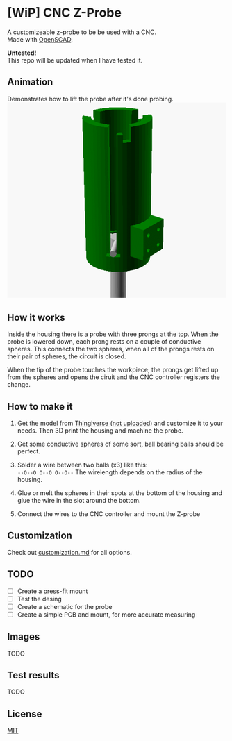 # [WiP] CNC Z-Probe
A customizeable z-probe to be be used with a CNC.  
Made with [OpenSCAD](https://www.openscad.org).

**Untested!**  
This repo will be updated when I have tested it.

## Animation
Demonstrates how to lift the probe after it's done probing.  
![GIF](./assets/z-probe.gif)

## How it works
Inside the housing there is a probe with three prongs at the top. When the probe is lowered down, each prong rests on a couple of conductive spheres. This connects the two spheres, when all of the prongs rests on their pair of spheres, the circuit is closed.

When the tip of the probe touches the workpiece; the prongs get lifted up from the spheres and opens the ciruit and the CNC controller registers the change.

## How to make it
1. Get the model from [Thingiverse (not uploaded)](#) and customize it to your needs. Then 3D print the housing and machine the probe.

2. Get some conductive spheres of some sort, ball bearing balls should be perfect.

3. Solder a wire between two balls (x3) like this:  
`--O--O O--O O--O--`
The wirelength depends on the radius of the housing.

4. Glue or melt the spheres in their spots at the bottom of the housing and glue the wire in the slot around the bottom.

5. Connect the wires to the CNC controller and mount the Z-probe

## Customization
Check out [customization.md](./assets/customization.md) for all options.

## TODO
 - [ ] Create a press-fit mount
 - [ ] Test the desing
 - [ ] Create a schematic for the probe
 - [ ] Create a simple PCB and mount, for more accurate measuring

## Images
TODO

## Test results
TODO

## License
[MIT](LICENSE)